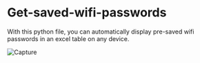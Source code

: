 # Get-saved-wifi-passwords
With this python file, you can automatically display pre-saved wifi passwords in an excel table on any device.

![Capture](https://user-images.githubusercontent.com/100594545/215274983-b2191ebf-3af2-4db1-a6f1-1db0d3c32079.PNG)
